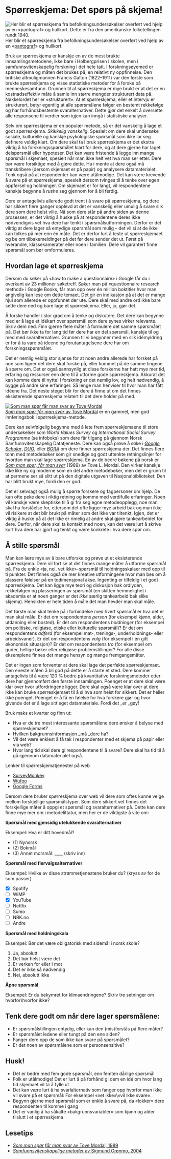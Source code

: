 # Spørreskjema: Det spørs på skjema!

<div class="caption right medium"><img src="../images/pantograph.jpeg" alt="Her blir et spørreskjema fra befolkningsundersøkelser overført ved hjelp av en «pantograf» og hullkort. Dette er fra den amerikanske folketellingen rundt 1940." title="Her blir et spørreskjema fra befolkningsundersøkelser overført ved hjelp av en «pantograf» og hullkort. Dette er fra den amerikanske folketellingen rundt 1940." /><div class="caption-text">Her blir et spørreskjema fra befolkningsundersøkelser overført ved hjelp av en «<a href="https://snl.no/pantograf%2Fapparat_for_å_gjengi_tegninger">pantograf</a>» og hullkort.</div></div>

Bruk av spørreskjema er kanskje en av de mest brukte innsamlingsmetodene, ikke bare i Holbergprisen i skolen, men i samfunnsvitenskapelig forskning i det hele tatt. I forskningsøyemed er spørreskjema og måten det brukes på, en relativt ny oppfinnelse. Den britiske altmuligmannen Francis Galton (1822–1911) var den første som brukte spørreskjema og visse statistiske metoder for å forske på menneskesamfunn. Grunnen til at spørreskjema er mye brukt er at det er en kostnadseffektiv måte å samle inn større mengder strukturert data på. Nøkkelordet her er «strukturert». At et spørreskjema, eller et intervju er strukturert, betyr egentlig at alle spørsmålene følger en bestemt rekkefølge og har forhåndsbestemte svaralternativer. Dette gjør det enkelt å oversette alle responsene til verdier som igjen kan inngå i statistiske analyser.

Selv om spørreskjema er en populær metode, så er det vanskelig å lage et godt spørreskjema. _Skikkelig vanskelig_. Spesielt om dere skal undersøke sosiale, kulturelle og kanskje psykologiske spørsmål som ikke lar seg definere veldig klart. Om dere skal ta i bruk spørreskjema er det ekstra viktig å ha forskningsspørsmålet klart for dere, og at dere gjerne har laget delspørsmål eller hypoteser. Det kan være fristende å legge inn mange spørsmål i skjemaet, spesielt når man ikke helt vet hva man ser etter. Dere bør være forsiktige med å gjøre dette. Ha i mente at dere også må transkribere (dersom skjemaet er på papir) og analysere datamaterialet. Tenk også på at respondenter kan være utålmodige. Det kan være krevende å svare på et spørreskjema, spesielt dersom tvinges til å tenke over egen oppførsel og holdninger. Om skjemaet er for langt, vil respondentene kanskje begynne å *rushe* seg gjennom for å bli ferdig.

Dere er antagelivis allerede godt trent i å svare på spørreskjema, og dere har sikkert flere ganger opplevd at det er vanskelig eller umulig å svare slik dere som dere helst ville. Nå som dere står på andre siden av denne prosessen, er det viktig å huske på at respondentene deres ikke nødvendigvis vet hva dere har tenkt i spørsmålsutformingen. Derfor er det viktig at dere lager så entydige spørsmål som mulig – det vil si at de ikke kan tolkes på mer enn én måte. Det er derfor lurt å teste ut spørreskjemaet og be om tilbakemeldinger på det før dere sender det ut. Først på hverandre, klassekamerater eller noen i familien. Dere vil garantert finne spørsmål som bør omformuleres.

## Hvordan lage et spørreskjema

Dersom du søker på «how to make a questionnaire» i Google får du i overkant av 23 millioner søketreff. Søker man på «questionnaire research method» i Google Books, får man opp over én million boktitler hvor man angivelig kan lese om dette temaet. Det gir en indikasjon på at det er mange hjul som allerede er oppfunnet der ute. Dere skal med andre ord ikke bare sette dere ned og bare lage et spørreskjema. Eller, jo, gjør det.

Å forske handler i stor grad om å tenke og diskutere. Det dere kan begynne med er å lage et idékart over spørsmål som dere synes virker relevante. Skriv dem ned. Finn gjerne flere måter å formulere det samme spørsmålet på. Det bør ikke ta for lang tid før dere har en del spørsmål, kanskje til og med med svaralternativer. Grunnen til vi begynner med en slik idémyldring er for å ta vare på ideene og forutantagelsene dere har om forskningsspørsmålet.

Det er nemlig veldig stor sjanse for at noen andre allerede har forsket på noe som ligner det dere skal forske på, eller kommet på de samme tingene å spørre om. Det er også sannsynlig at disse forskerne har hatt mye mer tid, erfaring og ressurser enn dere til å utforme gode spørreskjema. Akkurat det kan komme dere til nytte! I forskning er det nemlig lov, og helt nødvendig, å bygge på andre sine erfaringer. Så lenge man henviser til hvor man har fått idéene fra. Det neste steget blir for dere å finne ut om det finnes eksisterende spørreskjema relatert til det dere holder på med.

<div class="caption right medium"><a href="http://urn.nb.no/URN:NBN:no-nb_digibok_2007090704001"><img id="sommansprfrmansvaravtovemordal" src="../images/mordal.png" alt="Som man spør får man svar av Tove Mordal" title="Som man spør får man svar av Tove Mordal" /></a><div class="caption-text"><a href="http://urn.nb.no/URN:NBN:no-nb_digibok_2007090704001"><em>Som man spør får man svar</em> av Tove Mordal</a> er en gammel, men god innføringsbok i spørreskjema-metode.</div></div>

Dere kan selvfølgelig begynne med å lete frem spørreskjemaene til store undersøkelser som _World Values Survey_ og _International Social Survey Programme_ (se infoboks) som dere får tilgang på gjennom Norsk Samfunnvitenskapelig Datatjeneste. Dere kan også prøve å søke i [_Google Scholar_][3023-0001], [_DUO_][3023-0002], eller [_BORA_][3023-0003] om dere finner spørreskjema der. Det finnes flere tonn med metodebøker som gir snedige og godt uttenkte retningslinjer for hvordan man skal lage spørreskjema. En av de bedre bøkene på norsk er [_Som man spør, får man svar_](http://urn.nb.no/URN:NBN:no-nb_digibok_2007090704001) (1989) av Tove L. Mordal. Den virker kanskje ikke like ny og moderne som en del andre metodebøker, men det er grunn til at permene ser så slitt ut på den digitale utgaven til Nasjonalbiblioteket: Den har blitt brukt mye, fordi den er god.

[3023-0001]: http://scholar.google.com/
[3023-0002]: https://www.duo.uio.no/
[3023-0003]: https://bora.uib.no/

Det er selvsagt også mulig å spørre forskere og fagpersoner om hjelp. De kan ofte peke dere i riktig retning og komme med verdifulle erfaringer. Noen vil kanskje være skeptiske til å gi fra seg egne metodeopplegg, noe man skal ha forståelse for, ettersom det ofte ligger mye arbeid bak og man ikke vil risikere at det blir brukt på måter som det ikke var tiltenkt. Igjen, det er viktig å huske på at det ikke er rimelig at andre skal gjøre tankearbeidet for dere. Derfor, når dere skal ta kontakt med noen, kan det være lurt å skrive kort hva dere har gjort og tenkt og være konkrete i hva dere spør om.

## Å stille spørsmål

Man kan lære mye av å bare utforske og prøve ut et eksisterende spørreskjema. Dere vil fort se at det finnes mange måter å utforme spørsmål på. Fra de enkle «ja, nei, vet ikke»-spørsmål til holdningsskalaer med opp til ti punkter. Det finnes også de mer kreative utformingene hvor man bes om å plassere følelser på en todimensjonal akse. Ingenting er tilfeldig i et godt spørreskjema. Det kan ligge mye teori og diskusjon bak ordlyden, rekkefølgen og plasseringen av spørsmål (en skitten hemmelighet i akademia er at noen ganger er det _ikke_ særlig tankearbeid bak slike skjema). Hensikten er hele tiden å måle det man hevder man skal måle.

Det første man skal tenke på i forbindelse med hvert spørsmål er hva det er man skal måle. Er det om respondentens _person_ (for eksempel kjønn, alder, utdanning eller bosted). Er det om respondentens _holdninger_ (for eksempel om politiske, religiøse, etiske eller kulturelle spørsmål)? Er det om respondentens _adferd_ (for eksempel mat-, trenings-, underholdnings- eller arbeidsvaner). Er det om respondentens _valg_ (for eksempel i en gitt økonomisk situasjon)? Er det om respondentens _tro_ (for eksempel om guder, hellige bøker eller religiøse problemstillinger? For alle disse eksemplene finnes det mange hensyn og mange fremgangsmåter.

Det er ingen som forventer at dere skal lage det perfekte spørreskjemaet. Den eneste måten å bli god på dette er å starte et sted. Dere kommer antagelivis til å være 120 % bedre på kvantitative forskningsmetoder etter dere har gjennomført den første innsamlingen. Poenget er at dere skal være klar over hvor utfordringene ligger. Dere skal også være klar over at dere ikke kan bruke spørreskjemaet til å si hva som helst for sikkert. Det er heller ikke poenget. Poenget er å få en følelse for hva forskere gjør og hvor givende det er å lage sitt eget datamateriale. Fordi det _er _gøy!

Bruk maks et kvarter og finn ut:

  * Hva er de tre mest interessante spørsmålene dere ønsker å belyse med spørreskjemaet?
  * Hvilken bakgrunnsinformasjon _må _dere ha?
  * Vil det være enklest å få tak i respondenter med et skjema på papir eller via web?
  * Hvor lang tid skal dere gi respondentene til å svare? Dere skal ha tid til å gå igjennom datamaterialet også.

Lenker til spørreskjematjenester på web

  * [SurveyMonkey][7406-0001]
  * [Wufoo][7406-0002]
  * [Google Forms][7406-0003]

[7406-0001]: https://www.surveymonkey.com/
[7406-0002]: http://www.wufoo.com/
[7406-0003]: http://www.google.com/forms/

Dersom dere bruker spørreskjema over web vil dere som oftes kunne velge mellom forskjellige spørsmålstyper. Som dere sikkert vet finnes det forskjellige måter å oppgi et spørsmål og svaralternativer på. Dette kan dere finne mye mer om i metodelittatur, men her er de viktigste å vite om:

**Spørsmål med gjensidig utelukkende svaralternativer**

Eksempel: Hva er ditt hovedmål?

-   (1) Nynorsk
-   (2) Bokmål
-   (3) Annet morsmål: ____ (skriv inn)

**Spørsmål med flervalgsalternativer**

Eksempel: Hvilke av disse strømmetjenestene bruker du? (kryss av for de som passer)

-   [x] Spotify
-   [ ] WiMP
-   [x] YouTube
-   [ ] Netflix
-   [ ] Sumo
-   [ ] NRK.no
-   [ ] Andre

**Spørsmål med holdningskala**

Eksempel: Bør det være obligatorisk med sidemål i norsk skole?

  1. Ja, absolutt
  2. Det bør helst være det
  3. Er verken for eller i mot
  4. Det er ikke så nødvendig
  5. Nei, absolutt ikke

**Åpne spørsmål**

Eksempel: Er du bekymret for klimaendringene? Skriv tre setninger om hvorfor\hvorfor ikke?

## Tenk dere godt om når dere lager spørsmålene:

  * Er spørsmålstillingen entydig, eller kan den (mis)forstås på flere måter?
  * Er spørsmålet ledene eller tungt på den ene siden?
  * Fanger dere opp de som ikke kan svare på spørsmålet?
  * Er det noen av spørsmålene som er personsensitive?

## Husk!

  * Det er bedre med fem gode spørsmål, enn femten dårlige spørsmål
  * Folk er utålmodige! Det er lurt å på forhånd gi dem en idé om hvor lang tid skjemaet vil ta å fylle ut
  * Det kan være lurt å ha svarlalternativ som fanger opp hvorfor man ikke vil svare på et spørsmål: For eksempel «vet ikke»\«vil ikke svare».
  * Begynn gjerne med spørsmål som er enkle å svare på, da «lokker» dere respondenten til komme i gang
  * Det er vanlig å ha såkalte «bakgrunnsvariabler» som kjønn og alder tilslutt i et spørreskjema

## Lesetips

-   [_Som man spør får man svar_ av Tove Mordal, 1989](http://urn.nb.no/URN:NBN:no-nb_digibok_2007090704001)
-   [_Samfunnsvitenskapelige metoder_ av Sigmund Grønmo, 2004](http://bibsys-primo.hosted.exlibrisgroup.com/NB:BIBSYS_ILS961798580)

